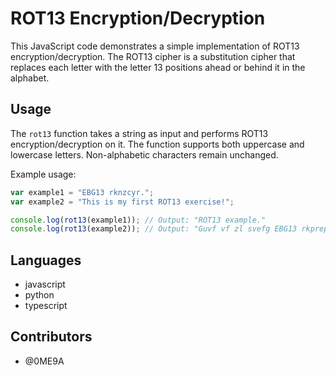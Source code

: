# ROT13 Encryption/Decryption

This JavaScript code demonstrates a simple implementation of ROT13 encryption/decryption. The ROT13 cipher is a substitution cipher that replaces each letter with the letter 13 positions ahead or behind it in the alphabet.

## Usage

The `rot13` function takes a string as input and performs ROT13 encryption/decryption on it. The function supports both uppercase and lowercase letters. Non-alphabetic characters remain unchanged.

Example usage:

```javascript
var example1 = "EBG13 rknzcyr.";
var example2 = "This is my first ROT13 exercise!";

console.log(rot13(example1)); // Output: "ROT13 example."
console.log(rot13(example2)); // Output: "Guvf vf zl svefg EBG13 rkprepvfr!"
```

## Languages

- javascript
- python
- typescript

## Contributors

- @0ME9A
